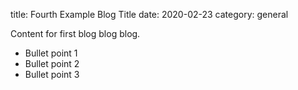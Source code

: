 title: Fourth Example Blog Title
date: 2020-02-23
category: general

Content for first blog blog blog.

- Bullet point 1
- Bullet point 2
- Bullet point 3
